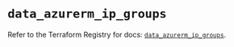 # `data_azurerm_ip_groups`

Refer to the Terraform Registry for docs: [`data_azurerm_ip_groups`](https://registry.terraform.io/providers/hashicorp/azurerm/3.113.0/docs/data-sources/ip_groups).
